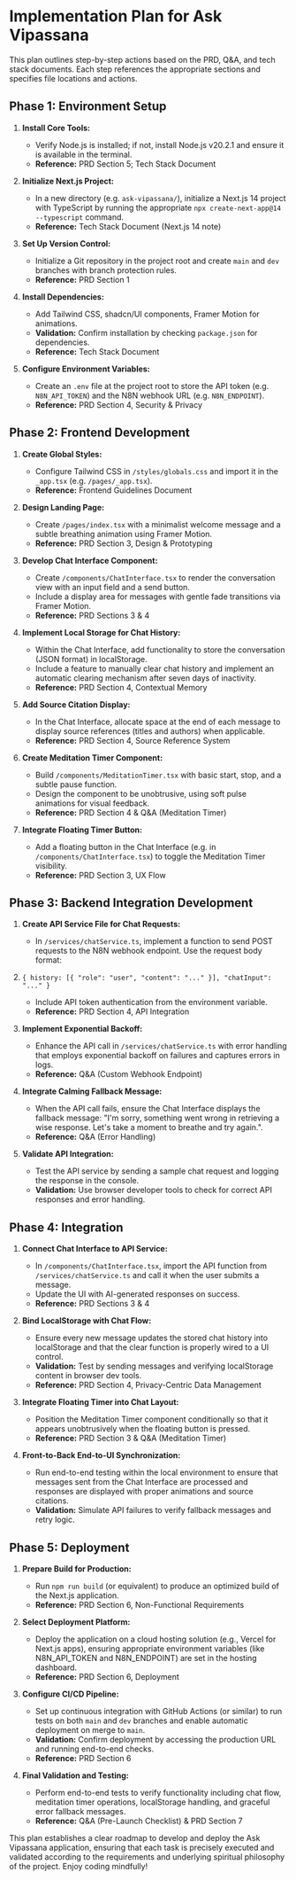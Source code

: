 # Implementation Plan for Ask Vipassana

This plan outlines step-by-step actions based on the PRD, Q&A, and tech stack documents. Each step references the appropriate sections and specifies file locations and actions.

## Phase 1: Environment Setup

1.  **Install Core Tools:**

    *   Verify Node.js is installed; if not, install Node.js v20.2.1 and ensure it is available in the terminal.
    *   **Reference:** PRD Section 5; Tech Stack Document

2.  **Initialize Next.js Project:**

    *   In a new directory (e.g. `ask-vipassana/`), initialize a Next.js 14 project with TypeScript by running the appropriate `npx create-next-app@14 --typescript` command.
    *   **Reference:** Tech Stack Document (Next.js 14 note)

3.  **Set Up Version Control:**

    *   Initialize a Git repository in the project root and create `main` and `dev` branches with branch protection rules.
    *   **Reference:** PRD Section 1

4.  **Install Dependencies:**

    *   Add Tailwind CSS, shadcn/UI components, Framer Motion for animations.
    *   **Validation:** Confirm installation by checking `package.json` for dependencies.
    *   **Reference:** Tech Stack Document

5.  **Configure Environment Variables:**

    *   Create an `.env` file at the project root to store the API token (e.g. `N8N_API_TOKEN`) and the N8N webhook URL (e.g. `N8N_ENDPOINT`).
    *   **Reference:** PRD Section 4, Security & Privacy

## Phase 2: Frontend Development

1.  **Create Global Styles:**

    *   Configure Tailwind CSS in `/styles/globals.css` and import it in the `_app.tsx` (e.g. `/pages/_app.tsx`).
    *   **Reference:** Frontend Guidelines Document

2.  **Design Landing Page:**

    *   Create `/pages/index.tsx` with a minimalist welcome message and a subtle breathing animation using Framer Motion.
    *   **Reference:** PRD Section 3, Design & Prototyping

3.  **Develop Chat Interface Component:**

    *   Create `/components/ChatInterface.tsx` to render the conversation view with an input field and a send button.
    *   Include a display area for messages with gentle fade transitions via Framer Motion.
    *   **Reference:** PRD Sections 3 & 4

4.  **Implement Local Storage for Chat History:**

    *   Within the Chat Interface, add functionality to store the conversation (JSON format) in localStorage.
    *   Include a feature to manually clear chat history and implement an automatic clearing mechanism after seven days of inactivity.
    *   **Reference:** PRD Section 4, Contextual Memory

5.  **Add Source Citation Display:**

    *   In the Chat Interface, allocate space at the end of each message to display source references (titles and authors) when applicable.
    *   **Reference:** PRD Section 4, Source Reference System

6.  **Create Meditation Timer Component:**

    *   Build `/components/MeditationTimer.tsx` with basic start, stop, and a subtle pause function.
    *   Design the component to be unobtrusive, using soft pulse animations for visual feedback.
    *   **Reference:** PRD Section 4 & Q&A (Meditation Timer)

7.  **Integrate Floating Timer Button:**

    *   Add a floating button in the Chat Interface (e.g. in `/components/ChatInterface.tsx`) to toggle the Meditation Timer visibility.
    *   **Reference:** PRD Section 3, UX Flow

## Phase 3: Backend Integration Development

1.  **Create API Service File for Chat Requests:**

    *   In `/services/chatService.ts`, implement a function to send POST requests to the N8N webhook endpoint. Use the request body format:

2.  `{ history: [{ "role": "user", "content": "..." }], "chatInput": "..." }`

    *   Include API token authentication from the environment variable.
    *   **Reference:** PRD Section 4, API Integration

3.  **Implement Exponential Backoff:**

    *   Enhance the API call in `/services/chatService.ts` with error handling that employs exponential backoff on failures and captures errors in logs.
    *   **Reference:** Q&A (Custom Webhook Endpoint)

4.  **Integrate Calming Fallback Message:**

    *   When the API call fails, ensure the Chat Interface displays the fallback message: "I'm sorry, something went wrong in retrieving a wise response. Let's take a moment to breathe and try again.".
    *   **Reference:** Q&A (Error Handling)

5.  **Validate API Integration:**

    *   Test the API service by sending a sample chat request and logging the response in the console.
    *   **Validation:** Use browser developer tools to check for correct API responses and error handling.

## Phase 4: Integration

1.  **Connect Chat Interface to API Service:**

    *   In `/components/ChatInterface.tsx`, import the API function from `/services/chatService.ts` and call it when the user submits a message.
    *   Update the UI with AI-generated responses on success.
    *   **Reference:** PRD Sections 3 & 4

2.  **Bind LocalStorage with Chat Flow:**

    *   Ensure every new message updates the stored chat history into localStorage and that the clear function is properly wired to a UI control.
    *   **Validation:** Test by sending messages and verifying localStorage content in browser dev tools.
    *   **Reference:** PRD Section 4, Privacy-Centric Data Management

3.  **Integrate Floating Timer into Chat Layout:**

    *   Position the Meditation Timer component conditionally so that it appears unobtrusively when the floating button is pressed.
    *   **Reference:** PRD Section 3 & Q&A (Meditation Timer)

4.  **Front-to-Back End-to-UI Synchronization:**

    *   Run end-to-end testing within the local environment to ensure that messages sent from the Chat Interface are processed and responses are displayed with proper animations and source citations.
    *   **Validation:** Simulate API failures to verify fallback messages and retry logic.

## Phase 5: Deployment

1.  **Prepare Build for Production:**

    *   Run `npm run build` (or equivalent) to produce an optimized build of the Next.js application.
    *   **Reference:** PRD Section 6, Non-Functional Requirements

2.  **Select Deployment Platform:**

    *   Deploy the application on a cloud hosting solution (e.g., Vercel for Next.js apps), ensuring appropriate environment variables (like N8N_API_TOKEN and N8N_ENDPOINT) are set in the hosting dashboard.
    *   **Reference:** PRD Section 6, Deployment

3.  **Configure CI/CD Pipeline:**

    *   Set up continuous integration with GitHub Actions (or similar) to run tests on both `main` and `dev` branches and enable automatic deployment on merge to `main`.
    *   **Validation:** Confirm deployment by accessing the production URL and running end-to-end checks.
    *   **Reference:** PRD Section 6

4.  **Final Validation and Testing:**

    *   Perform end-to-end tests to verify functionality including chat flow, meditation timer operations, localStorage handling, and graceful error fallback messages.
    *   **Reference:** Q&A (Pre-Launch Checklist) & PRD Section 7

This plan establishes a clear roadmap to develop and deploy the Ask Vipassana application, ensuring that each task is precisely executed and validated according to the requirements and underlying spiritual philosophy of the project. Enjoy coding mindfully!
